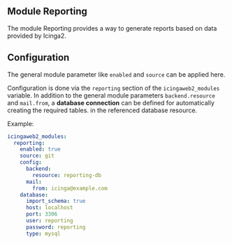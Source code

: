 ## Module Reporting

The module Reporting provides a way to generate reports based on data provided by Icinga2.

## Configuration

The general module parameter like `enabled` and `source` can be applied here.

Configuration is done via the `reporting` section of the `icingaweb2_modules` variable. In addition to the general module parameters `backend.resource` and `mail.from`, a **database connection** can be defined for automatically creating the required tables. in the referenced database resource.

Example:
```yaml
icingaweb2_modules:
  reporting:
    enabled: true
    source: git
    config:
      backend:
        resource: reporting-db
      mail:
        from: icinga@example.com
    database:
      import_schema: true
      host: localhost
      port: 3306
      user: reporting
      password: reporting
      type: mysql
```
